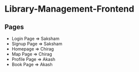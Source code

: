 # Library-Management-Frontend

## Pages
- Login Page => Saksham
- Signup Page => Saksham
- Homepage => Chirag
- Map Page => Chirag
- Profile Page => Akash 
- Book Page => Akash 
